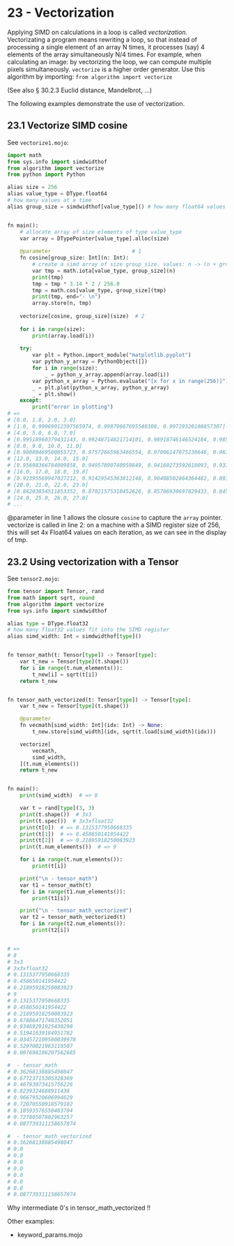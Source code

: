 # 23 - Vectorization
Applying SIMD on calculations in a loop is called *vectorization*. Vectorizating a program means rewriting a loop, so that instead of processing a single element of an array N times, it processes (say) 4 elements of the array simultaneously N/4 times.
For example, when calculating an image: by vectorizing the loop, we can compute multiple pixels simultaneously. 
`vectorize` is a higher order generator.
Use this algorithm by importing: `from algorithm import vectorize`

(See also § 30.2.3 Euclid distance, Mandelbrot, ...)

The following examples demonstrate the use of vectorization.

## 23.1 Vectorize SIMD cosine

See `vectorize1.mojo`:
```py
import math
from sys.info import simdwidthof
from algorithm import vectorize
from python import Python

alias size = 256
alias value_type = DType.float64
# how many values at a time
alias group_size = simdwidthof[value_type]() # how many float64 values fit into the SIMD register


fn main():
    # allocate array of size elements of type value_type
    var array = DTypePointer[value_type].alloc(size)
    
    @parameter                          # 1
    fn cosine[group_size: Int](n: Int):
        # create a simd array of size group_size. values: n -> (n + group_size-1)
        var tmp = math.iota[value_type, group_size](n)
        print(tmp)
        tmp = tmp * 3.14 * 2 / 256.0
        tmp = math.cos[value_type, group_size](tmp)
        print(tmp, end="- \n")
        array.store(n, tmp)
    
    vectorize[cosine, group_size](size)  # 2
    
    for i in range(size):
        print(array.load(i))
    
    try:
        var plt = Python.import_module("matplotlib.pyplot")
        var python_y_array = PythonObject([])
        for i in range(size):
            _ = python_y_array.append(array.load(i))
        var python_x_array = Python.evaluate("[x for x in range(256)]")
        _ = plt.plot(python_x_array, python_y_array)
        _ = plt.show()
    except:
        print("error in plotting")
# =>
# [0.0, 1.0, 2.0, 3.0]
# [1.0, 0.99969912397565974, 0.99879667695540308, 0.99729320198857307]- 
# [4.0, 5.0, 6.0, 7.0]
# [0.99518960379431143, 0.99248714821714101, 0.98918746146524184, 0.98529252913187693]- 
# [8.0, 9.0, 10.0, 11.0]
# [0.98080469500055723, 0.97572665963466554, 0.97006147875238646, 0.96381256138792215]- 
# [12.0, 13.0, 14.0, 15.0]
# [0.95698366784009858, 0.94957890740959849, 0.94160273592618093, 0.93305995306737655]- 
# [16.0, 17.0, 18.0, 19.0]
# [0.92395569947027212, 0.91429545363812148, 0.90408502864364482, 0.89333056863100047]- 
# [20.0, 21.0, 22.0, 23.0]
# [0.88203854511853352, 0.87021575310452626, 0.85786930697829433, 0.84500663623908812]- 
# [24.0, 25.0, 26.0, 27.0]
# ...
```

@parameter in line 1 allows the closure `cosine` to capture the `array` pointer.
vectorize is called in line 2: on a machine with a SIMD register size of 256, this will set 4x Float64 values on each iteration, as we can see in the display of tmp.

## 23.2 Using vectorization with a Tensor
See `tensor2.mojo`:
```py
from tensor import Tensor, rand
from math import sqrt, round
from algorithm import vectorize
from sys.info import simdwidthof

alias type = DType.float32
# how many float32 values fit into the SIMD register
alias simd_width: Int = simdwidthof[type]()


fn tensor_math(t: Tensor[type]) -> Tensor[type]:
    var t_new = Tensor[type](t.shape())
    for i in range(t.num_elements()):
        t_new[i] = sqrt(t[i])
    return t_new


fn tensor_math_vectorized(t: Tensor[type]) -> Tensor[type]:
    var t_new = Tensor[type](t.shape())

    @parameter
    fn vecmath[simd_width: Int](idx: Int) -> None:
        t_new.store[simd_width](idx, sqrt(t.load[simd_width](idx)))

    vectorize[
        vecmath,
        simd_width,
    ](t.num_elements())
    return t_new


fn main():
    print(simd_width)  # => 8

    var t = rand[type](3, 3)
    print(t.shape())  # 3x3
    print(t.spec())  # 3x3xfloat32
    print(t[0])  # => 0.1315377950668335
    print(t[1])  # => 0.458650141954422
    print(t[2])  # => 0.21895918250083923
    print(t.num_elements())  # => 9

    for i in range(t.num_elements()):
        print(t[i])

    print("\n - tensor_math")
    var t1 = tensor_math(t)
    for i in range(t1.num_elements()):
        print(t1[i])

    print("\n - tensor_math_vectorized")
    var t2 = tensor_math_vectorized(t)
    for i in range(t2.num_elements()):
        print(t2[i])


# =>
# 8
# 3x3
# 3x3xfloat32
# 0.1315377950668335
# 0.458650141954422
# 0.21895918250083923
# 9
# 0.1315377950668335
# 0.458650141954422
# 0.21895918250083923
# 0.67886471748352051
# 0.93469291925430298
# 0.51941639184951782
# 0.034572109580039978
# 0.52970021963119507
# 0.007698186207562685

#  - tensor_math
# 0.36268138885498047
# 0.67723715305328369
# 0.46793073415756226
# 0.8239324688911438
# 0.96679520606994629
# 0.72070550918579102
# 0.18593576550483704
# 0.72780507802963257
# 0.087739311158657074

#  - tensor_math_vectorized
# 0.36268138885498047
# 0.0
# 0.0
# 0.0
# 0.0
# 0.0
# 0.0
# 0.0
# 0.087739311158657074
```

Why intermediate 0's in tensor_math_vectorized !!

Other examples:
* keyword_params.mojo 

